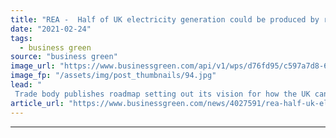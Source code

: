 ```yaml
---
title: "REA -  Half of UK electricity generation could be produced by renewables by next year"
date: "2021-02-24"
tags: 
  - business green
source: "business green"
image_url: "https://www.businessgreen.com/api/v1/wps/d76fd95/c597a7d8-6045-431f-a07a-8dc793669ae2/8/1178329-Wind-721-445-185x114.jpg"
image_fp: "/assets/img/post_thumbnails/94.jpg"
lead: "
 Trade body publishes roadmap setting out its vision for how the UK can accelerate drive to net zero emissions while generating hundreds of thousands of jobs ..."
article_url: "https://www.businessgreen.com/news/4027591/rea-half-uk-electricity-generation-produced-renewables"
---
```


---
